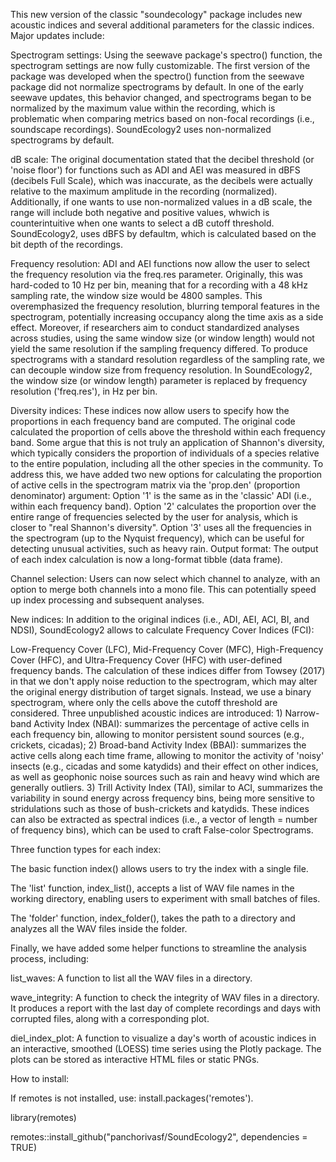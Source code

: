 This new version of the classic "soundecology" package includes new acoustic indices and several additional parameters for the classic indices.
Major updates include:

Spectrogram settings: Using the seewave package's spectro() function, the spectrogram settings are now fully customizable. The first version of the package was developed when the spectro() function from the seewave package did not normalize spectrograms by default. In one of the early seewave updates, this behavior changed, and spectrograms began to be normalized by the maximum value within the recording, which is problematic when comparing metrics based on non-focal recordings (i.e., soundscape recordings). SoundEcology2 uses non-normalized spectrograms by default. 

dB scale: The original documentation stated that the decibel threshold (or 'noise floor') for functions such as ADI and AEI was measured in dBFS (decibels Full Scale), which was inaccurate, as the decibels were actually relative to the maximum amplitude in the recording (normalized). Additionally, if one wants to use non-normalized values in a dB scale, the range will include both negative and positive values, whwich is counterintuitive when one wants to select a dB cutoff threshold. SoundEcology2, uses dBFS by defaultm, which is calculated based on the bit depth of the recordings.

Frequency resolution: ADI and AEI functions now allow the user to select the frequency resolution via the freq.res parameter. Originally, this was hard-coded to 10 Hz per bin, meaning that for a recording with a 48 kHz sampling rate, the window size would be 4800 samples. This overemphasized the frequency resolution, blurring temporal features in the spectrogram, potentially increasing occupancy along the time axis as a side effect. Moreover, if researchers aim to conduct standardized analyses across studies, using the same window size (or window length) would not yield the same resolution if the sampling frequency differed. To produce spectrograms with a standard resolution regardless of the sampling rate, we can decouple window size from frequency resolution. In SoundEcology2, the window size (or window length) parameter is replaced by frequency resolution ('freq.res'), in Hz per bin. 

Diversity indices: These indices now allow users to specify how the proportions in each frequency band are computed. The original code calculated the proportion of cells above the threshold within each frequency band. Some argue that this is not truly an application of Shannon's diversity, which typically considers the proportion of individuals of a species relative to the entire population, including all the other species in the community. To address this, we have added two new options for calculating the proportion of active cells in the spectrogram matrix via the 'prop.den' (proportion denominator) argument:
Option '1' is the same as in the 'classic' ADI (i.e., within each frequency band). 
Option '2' calculates the proportion over the entire range of frequencies selected by the user for analysis, which is closer to "real Shannon's diversity".
Option '3' uses all the frequencies in the spectrogram (up to the Nyquist frequency), which can be useful for detecting unusual activities, such as heavy rain.
Output format: The output of each index calculation is now a long-format tibble (data frame).

Channel selection: Users can now select which channel to analyze, with an option to merge both channels into a mono file. This can potentially speed up index processing and subsequent analyses.

New indices: In addition to the original indices (i.e., ADI, AEI, ACI, BI, and NDSI), SoundEcology2 allows to calculate Frequency Cover Indices (FCI): 

Low-Frequency Cover (LFC), Mid-Frequency Cover (MFC), High-Frequency Cover (HFC), and Ultra-Frequency Cover (HFC) with user-defined frequency bands. The calculation of these indices differ from Towsey (2017) in that we don't apply noise reduction to the spectrogram, which may alter the original energy distribution of target signals. Instead, we use a binary spectrogram, where only the cells above the cutoff threshold are considered. Three unpublished acoustic indices are introduced: 1) Narrow-band Activity Index (NBAI): summarizes the percentage of active cells in each frequency bin, allowing to monitor persistent sound sources (e.g., crickets, cicadas); 2) Broad-band Activity Index (BBAI): summarizes the active cells along each time frame, allowing to monitor the activity of 'noisy' insects (e.g., cicadas and some katydids) and their effect on other indices, as well as geophonic noise sources such as rain and heavy wind which are generally outliers. 3) Trill Activity Index (TAI), similar to ACI, summarizes the variability in sound energy across frequency bins, being more sensitive to stridulations such as those of bush-crickets and katydids. These indices can also be extracted as spectral indices (i.e., a vector of length = number of frequency bins), which can be used to craft False-color Spectrograms. 

Three function types for each index:

The basic function index() allows users to try the index with a single file.

The 'list' function, index_list(), accepts a list of WAV file names in the working directory, enabling users to experiment with small batches of files.

The 'folder' function, index_folder(), takes the path to a directory and analyzes all the WAV files inside the folder.


Finally, we have added some helper functions to streamline the analysis process, including:

list_waves: A function to list all the WAV files in a directory.

wave_integrity: A function to check the integrity of WAV files in a directory. It produces a report with the last day of complete recordings and days with corrupted files, along with a corresponding plot.

diel_index_plot: A function to visualize a day's worth of acoustic indices in an interactive, smoothed (LOESS) time series using the Plotly package. The plots can be stored as interactive HTML files or static PNGs.


How to install:

If remotes is not installed, use: install.packages('remotes').

library(remotes)

remotes::install_github("panchorivasf/SoundEcology2", dependencies = TRUE)
